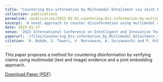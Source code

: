 ```yaml
---
title: "Countering Dis-information by Multimodal Entailment via Joint Embedding"
collection: publications
permalink: /publication/2023-01-01-countering-dis-information-by-multimodal-entailment
excerpt: 'A novel approach to counter disinformation using multimodal entailment and joint embedding.'
date: 2023-01-27
venue: '2023 International Conference on Intelligent and Innovative Technologies in Computing, Electrical and Electronics (IITCEE)'
paperurl: '/files/Countering_Dis-information_by_Multimodal_Entailment_via_Joint_Embedding.pdf'
citation: 'A. Bobde, S. Tawari, V. Narnaware, A. Suryawanshi and P. Kshirsagar, "Countering Dis-information by Multimodal Entailment via Joint Embedding," 2023 International Conference on Intelligent and Innovative Technologies in Computing, Electrical and Electronics (IITCEE), Bengaluru, India, 2023, pp. 1060-1065, doi: 10.1109/IITCEE57236.2023.10090876.'
---
```


This paper proposes a method for countering disinformation by verifying claims using multimodal (text and image) evidence and a joint embedding approach.

[Download Paper (PDF)](/files/Countering_Dis-information_by_Multimodal_Entailment_via_Joint_Embedding.pdf)